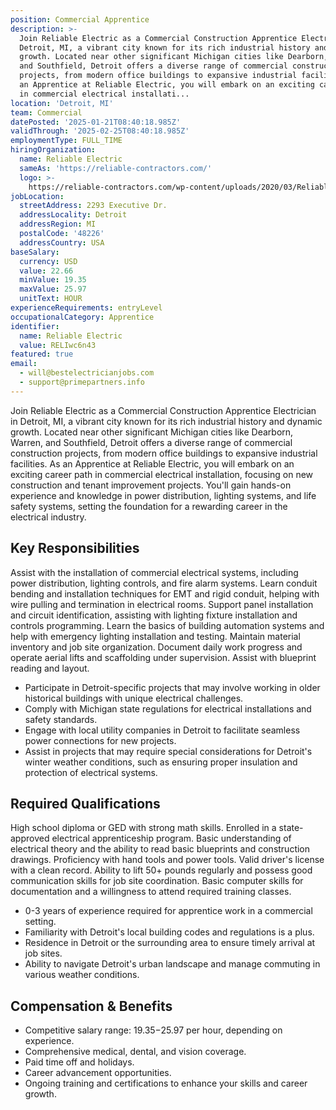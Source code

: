 ```yaml
---
position: Commercial Apprentice
description: >-
  Join Reliable Electric as a Commercial Construction Apprentice Electrician in
  Detroit, MI, a vibrant city known for its rich industrial history and dynamic
  growth. Located near other significant Michigan cities like Dearborn, Warren,
  and Southfield, Detroit offers a diverse range of commercial construction
  projects, from modern office buildings to expansive industrial facilities. As
  an Apprentice at Reliable Electric, you will embark on an exciting career path
  in commercial electrical installati...
location: 'Detroit, MI'
team: Commercial
datePosted: '2025-01-21T08:40:18.985Z'
validThrough: '2025-02-25T08:40:18.985Z'
employmentType: FULL_TIME
hiringOrganization:
  name: Reliable Electric
  sameAs: 'https://reliable-contractors.com/'
  logo: >-
    https://reliable-contractors.com/wp-content/uploads/2020/03/Reliable-Electric-Logo.jpg
jobLocation:
  streetAddress: 2293 Executive Dr.
  addressLocality: Detroit
  addressRegion: MI
  postalCode: '48226'
  addressCountry: USA
baseSalary:
  currency: USD
  value: 22.66
  minValue: 19.35
  maxValue: 25.97
  unitText: HOUR
experienceRequirements: entryLevel
occupationalCategory: Apprentice
identifier:
  name: Reliable Electric
  value: RELIwc6n43
featured: true
email:
  - will@bestelectricianjobs.com
  - support@primepartners.info
---
```




Join Reliable Electric as a Commercial Construction Apprentice Electrician in Detroit, MI, a vibrant city known for its rich industrial history and dynamic growth. Located near other significant Michigan cities like Dearborn, Warren, and Southfield, Detroit offers a diverse range of commercial construction projects, from modern office buildings to expansive industrial facilities. As an Apprentice at Reliable Electric, you will embark on an exciting career path in commercial electrical installation, focusing on new construction and tenant improvement projects. You'll gain hands-on experience and knowledge in power distribution, lighting systems, and life safety systems, setting the foundation for a rewarding career in the electrical industry.

## Key Responsibilities

Assist with the installation of commercial electrical systems, including power distribution, lighting controls, and fire alarm systems. Learn conduit bending and installation techniques for EMT and rigid conduit, helping with wire pulling and termination in electrical rooms. Support panel installation and circuit identification, assisting with lighting fixture installation and controls programming. Learn the basics of building automation systems and help with emergency lighting installation and testing. Maintain material inventory and job site organization. Document daily work progress and operate aerial lifts and scaffolding under supervision. Assist with blueprint reading and layout.

- Participate in Detroit-specific projects that may involve working in older historical buildings with unique electrical challenges.
- Comply with Michigan state regulations for electrical installations and safety standards.
- Engage with local utility companies in Detroit to facilitate seamless power connections for new projects.
- Assist in projects that may require special considerations for Detroit's winter weather conditions, such as ensuring proper insulation and protection of electrical systems.

## Required Qualifications

High school diploma or GED with strong math skills. Enrolled in a state-approved electrical apprenticeship program. Basic understanding of electrical theory and the ability to read basic blueprints and construction drawings. Proficiency with hand tools and power tools. Valid driver's license with a clean record. Ability to lift 50+ pounds regularly and possess good communication skills for job site coordination. Basic computer skills for documentation and a willingness to attend required training classes.

- 0-3 years of experience required for apprentice work in a commercial setting.
- Familiarity with Detroit's local building codes and regulations is a plus.
- Residence in Detroit or the surrounding area to ensure timely arrival at job sites.
- Ability to navigate Detroit's urban landscape and manage commuting in various weather conditions.

## Compensation & Benefits

- Competitive salary range: $19.35-$25.97 per hour, depending on experience.
- Comprehensive medical, dental, and vision coverage.
- Paid time off and holidays.
- Career advancement opportunities.
- Ongoing training and certifications to enhance your skills and career growth.
